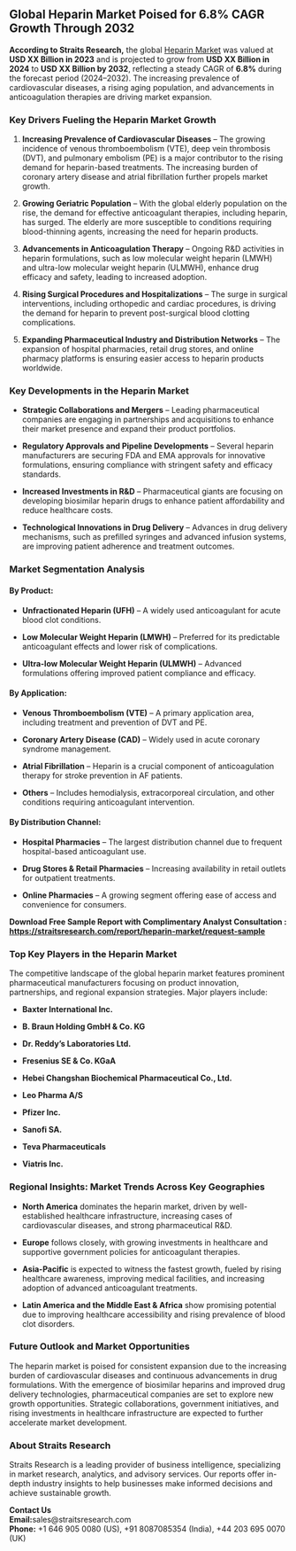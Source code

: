 <h2 data-pm-slice=""><strong>Global Heparin Market Poised for 6.8% CAGR Growth Through 2032</strong></h2>
<p data-pm-slice=""><strong>According to Straits Research,</strong> the global <a href="https://straitsresearch.com/report/heparin-market">Heparin Market</a> was valued at <strong>USD XX Billion in 2023</strong> and is projected to grow from <strong>USD XX Billion in 2024</strong> to <strong>USD XX Billion by 2032</strong>, reflecting a steady CAGR of <strong>6.8%</strong> during the forecast period (2024&ndash;2032). The increasing prevalence of cardiovascular diseases, a rising aging population, and advancements in anticoagulation therapies are driving market expansion.</p>
<h3><strong>Key Drivers Fueling the Heparin Market Growth</strong></h3>
<ol start="" data-spread="">
<li>
<p><strong>Increasing Prevalence of Cardiovascular Diseases</strong> &ndash; The growing incidence of venous thromboembolism (VTE), deep vein thrombosis (DVT), and pulmonary embolism (PE) is a major contributor to the rising demand for heparin-based treatments. The increasing burden of coronary artery disease and atrial fibrillation further propels market growth.</p>
</li>
<li>
<p><strong>Growing Geriatric Population</strong> &ndash; With the global elderly population on the rise, the demand for effective anticoagulant therapies, including heparin, has surged. The elderly are more susceptible to conditions requiring blood-thinning agents, increasing the need for heparin products.</p>
</li>
<li>
<p><strong>Advancements in Anticoagulation Therapy</strong> &ndash; Ongoing R&amp;D activities in heparin formulations, such as low molecular weight heparin (LMWH) and ultra-low molecular weight heparin (ULMWH), enhance drug efficacy and safety, leading to increased adoption.</p>
</li>
<li>
<p><strong>Rising Surgical Procedures and Hospitalizations</strong> &ndash; The surge in surgical interventions, including orthopedic and cardiac procedures, is driving the demand for heparin to prevent post-surgical blood clotting complications.</p>
</li>
<li>
<p><strong>Expanding Pharmaceutical Industry and Distribution Networks</strong> &ndash; The expansion of hospital pharmacies, retail drug stores, and online pharmacy platforms is ensuring easier access to heparin products worldwide.</p>
</li>
</ol>
<h3><strong>Key Developments in the Heparin Market</strong></h3>
<ul data-spread="">
<li>
<p><strong>Strategic Collaborations and Mergers</strong> &ndash; Leading pharmaceutical companies are engaging in partnerships and acquisitions to enhance their market presence and expand their product portfolios.</p>
</li>
<li>
<p><strong>Regulatory Approvals and Pipeline Developments</strong> &ndash; Several heparin manufacturers are securing FDA and EMA approvals for innovative formulations, ensuring compliance with stringent safety and efficacy standards.</p>
</li>
<li>
<p><strong>Increased Investments in R&amp;D</strong> &ndash; Pharmaceutical giants are focusing on developing biosimilar heparin drugs to enhance patient affordability and reduce healthcare costs.</p>
</li>
<li>
<p><strong>Technological Innovations in Drug Delivery</strong> &ndash; Advances in drug delivery mechanisms, such as prefilled syringes and advanced infusion systems, are improving patient adherence and treatment outcomes.</p>
</li>
</ul>
<h3><strong>Market Segmentation Analysis</strong></h3>
<h4><strong>By Product:</strong></h4>
<ul data-spread="">
<li>
<p><strong>Unfractionated Heparin (UFH)</strong> &ndash; A widely used anticoagulant for acute blood clot conditions.</p>
</li>
<li>
<p><strong>Low Molecular Weight Heparin (LMWH)</strong> &ndash; Preferred for its predictable anticoagulant effects and lower risk of complications.</p>
</li>
<li>
<p><strong>Ultra-low Molecular Weight Heparin (ULMWH)</strong> &ndash; Advanced formulations offering improved patient compliance and efficacy.</p>
</li>
</ul>
<h4><strong>By Application:</strong></h4>
<ul data-spread="">
<li>
<p><strong>Venous Thromboembolism (VTE)</strong> &ndash; A primary application area, including treatment and prevention of DVT and PE.</p>
</li>
<li>
<p><strong>Coronary Artery Disease (CAD)</strong> &ndash; Widely used in acute coronary syndrome management.</p>
</li>
<li>
<p><strong>Atrial Fibrillation</strong> &ndash; Heparin is a crucial component of anticoagulation therapy for stroke prevention in AF patients.</p>
</li>
<li>
<p><strong>Others</strong> &ndash; Includes hemodialysis, extracorporeal circulation, and other conditions requiring anticoagulant intervention.</p>
</li>
</ul>
<h4><strong>By Distribution Channel:</strong></h4>
<ul data-spread="">
<li>
<p><strong>Hospital Pharmacies</strong> &ndash; The largest distribution channel due to frequent hospital-based anticoagulant use.</p>
</li>
<li>
<p><strong>Drug Stores &amp; Retail Pharmacies</strong> &ndash; Increasing availability in retail outlets for outpatient treatments.</p>
</li>
<li>
<p><strong>Online Pharmacies</strong> &ndash; A growing segment offering ease of access and convenience for consumers.</p>
</li>
</ul>
<p><strong>Download Free Sample Report with&nbsp;Complimentary Analyst Consultation : <a href="https://straitsresearch.com/report/heparin-market/request-sample">https://straitsresearch.com/report/heparin-market/request-sample</a><br /></strong></p>
<h3><strong>Top Key Players in the Heparin Market</strong></h3>
<p>The competitive landscape of the global heparin market features prominent pharmaceutical manufacturers focusing on product innovation, partnerships, and regional expansion strategies. Major players include:</p>
<ul data-spread="">
<li>
<p><strong>Baxter International Inc.</strong></p>
</li>
<li>
<p><strong>B. Braun Holding GmbH &amp; Co. KG</strong></p>
</li>
<li>
<p><strong>Dr. Reddy&rsquo;s Laboratories Ltd.</strong></p>
</li>
<li>
<p><strong>Fresenius SE &amp; Co. KGaA</strong></p>
</li>
<li>
<p><strong>Hebei Changshan Biochemical Pharmaceutical Co., Ltd.</strong></p>
</li>
<li>
<p><strong>Leo Pharma A/S</strong></p>
</li>
<li>
<p><strong>Pfizer Inc.</strong></p>
</li>
<li>
<p><strong>Sanofi SA.</strong></p>
</li>
<li>
<p><strong>Teva Pharmaceuticals</strong></p>
</li>
<li>
<p><strong>Viatris Inc.</strong></p>
</li>
</ul>
<h3><strong>Regional Insights: Market Trends Across Key Geographies</strong></h3>
<ul data-spread="">
<li>
<p><strong>North America</strong> dominates the heparin market, driven by well-established healthcare infrastructure, increasing cases of cardiovascular diseases, and strong pharmaceutical R&amp;D.</p>
</li>
<li>
<p><strong>Europe</strong> follows closely, with growing investments in healthcare and supportive government policies for anticoagulant therapies.</p>
</li>
<li>
<p><strong>Asia-Pacific</strong> is expected to witness the fastest growth, fueled by rising healthcare awareness, improving medical facilities, and increasing adoption of advanced anticoagulant treatments.</p>
</li>
<li>
<p><strong>Latin America and the Middle East &amp; Africa</strong> show promising potential due to improving healthcare accessibility and rising prevalence of blood clot disorders.</p>
</li>
</ul>
<h3><strong>Future Outlook and Market Opportunities</strong></h3>
<p>The heparin market is poised for consistent expansion due to the increasing burden of cardiovascular diseases and continuous advancements in drug formulations. With the emergence of biosimilar heparins and improved drug delivery technologies, pharmaceutical companies are set to explore new growth opportunities. Strategic collaborations, government initiatives, and rising investments in healthcare infrastructure are expected to further accelerate market development.</p>
<h3><strong>About Straits Research</strong></h3>
<p>Straits Research is a leading provider of business intelligence, specializing in market research, analytics, and advisory services. Our reports offer in-depth industry insights to help businesses make informed decisions and achieve sustainable growth.</p>
<p><strong>Contact Us</strong><br /><strong>Email:</strong><a>sales@straitsresearch.com</a><br /><strong>Phone:</strong> +1 646 905 0080 (US), +91 8087085354 (India), +44 203 695 0070 (UK)</p>
